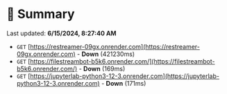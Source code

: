 # 📖 Summary
Last updated: **6/15/2024, 8:27:40 AM**

- `GET` [https://restreamer-09gx.onrender.com](https://restreamer-09gx.onrender.com) - **Down** (421230ms)
- `GET` [https://filestreambot-b5k6.onrender.com/](https://filestreambot-b5k6.onrender.com/) - **Down** (169ms)
- `GET` [https://jupyterlab-python3-12-3.onrender.com](https://jupyterlab-python3-12-3.onrender.com) - **Down** (171ms)
